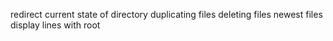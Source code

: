redirect current state of directory
duplicating files
deleting files
newest files
display lines with root
